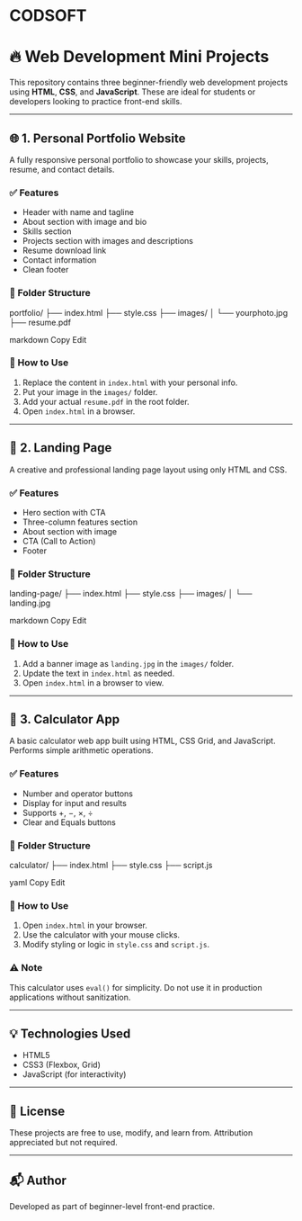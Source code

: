 # CODSOFT
# 🔥 Web Development Mini Projects

This repository contains three beginner-friendly web development projects using **HTML**, **CSS**, and **JavaScript**. These are ideal for students or developers looking to practice front-end skills.

---

## 🌐 1. Personal Portfolio Website

A fully responsive personal portfolio to showcase your skills, projects, resume, and contact details.

### ✅ Features
- Header with name and tagline
- About section with image and bio
- Skills section
- Projects section with images and descriptions
- Resume download link
- Contact information
- Clean footer

### 📁 Folder Structure
portfolio/
├── index.html
├── style.css
├── images/
│ └── yourphoto.jpg
├── resume.pdf

markdown
Copy
Edit

### 🚀 How to Use
1. Replace the content in `index.html` with your personal info.
2. Put your image in the `images/` folder.
3. Add your actual `resume.pdf` in the root folder.
4. Open `index.html` in a browser.

---

## 🚀 2. Landing Page

A creative and professional landing page layout using only HTML and CSS.

### ✅ Features
- Hero section with CTA
- Three-column features section
- About section with image
- CTA (Call to Action)
- Footer

### 📁 Folder Structure
landing-page/
├── index.html
├── style.css
├── images/
│ └── landing.jpg

markdown
Copy
Edit

### 🚀 How to Use
1. Add a banner image as `landing.jpg` in the `images/` folder.
2. Update the text in `index.html` as needed.
3. Open `index.html` in a browser to view.

---

## 🧮 3. Calculator App

A basic calculator web app built using HTML, CSS Grid, and JavaScript. Performs simple arithmetic operations.

### ✅ Features
- Number and operator buttons
- Display for input and results
- Supports +, −, ×, ÷
- Clear and Equals buttons

### 📁 Folder Structure
calculator/
├── index.html
├── style.css
├── script.js

yaml
Copy
Edit

### 🚀 How to Use
1. Open `index.html` in your browser.
2. Use the calculator with your mouse clicks.
3. Modify styling or logic in `style.css` and `script.js`.

### ⚠️ Note
This calculator uses `eval()` for simplicity. Do not use it in production applications without sanitization.

---

## 💡 Technologies Used
- HTML5
- CSS3 (Flexbox, Grid)
- JavaScript (for interactivity)

---

## 📄 License
These projects are free to use, modify, and learn from. Attribution appreciated but not required.

---

## 📬 Author
Developed as part of beginner-level front-end practice.

